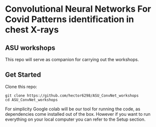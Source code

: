 # Convolutional Neural Networks For Covid Patterns identification in chest X-rays
## ASU workshops

This repo will serve as companion for carrying out the workshops.

## Get Started

Clone this repo:

```
git clone https://github.com/hector6298/ASU_ConvNet_workshops
cd ASU_ConvNet_workshops
```
For simplicity Google colab will be our tool for running the code, as dependencies come installed out of the box. However if you want to run everything on your local computer you can refer to the Setup section.

